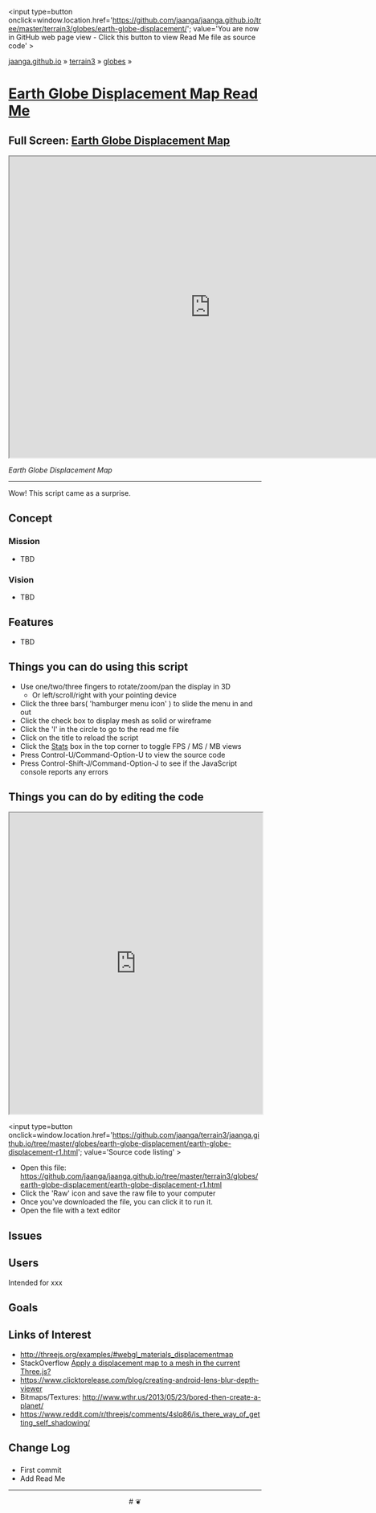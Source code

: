 <span style=display:none; >[You are now in GitHub source code view - click this link to view Read Me file as a web page]
( https://jaanga.github.io/terrain3/globes/earth-globe-displacement/index.html#readme.md "View file as a web page." ) </span>
<input type=button onclick=window.location.href='https://github.com/jaanga/jaanga.github.io/tree/master/terrain3/globes/earth-globe-displacement/'; value='You are now in GitHub web page view - Click this button to view Read Me file as source code' >

[jaanga.github.io]( https://jaanga.github.io ) &raquo; [terrain3]( https://jaanga.github.io/terrain3/ ) &raquo;
[globes]( https://jaanga.github.io/terrain3/globes/ ) &raquo;

[Earth Globe Displacement Map Read Me]( https://jaanga.github.io/terrain3/globes/earth-globe-displacement/index.html#readme.md )
===

## Full Screen: [ Earth Globe Displacement Map ]( https://jaanga.github.io/terrain3/globes/earth-globe-displacement/index.html )


<img src="" style=display:none; width=800 >

<iframe src=https://jaanga.github.io/terrain3/globes/earth-globe-displacement/index.html width=800px height=600px ></iframe>

_Earth Globe Displacement Map_

***

Wow! This script came as a surprise.

## Concept

### Mission

* TBD

### Vision

* TBD


## Features

* TBD


## Things you can do using this script

* Use one/two/three fingers to rotate/zoom/pan the display in 3D
	* Or left/scroll/right with your pointing device 
* Click the three bars( 'hamburger menu icon' ) to slide the menu in and out
* Click the check box to display mesh as solid or wireframe
* Click the 'I' in the circle to go to the read me file
* Click on the title to reload the script
* Click the [Stats]( https://github.com/mrdoob/stats.js/ ) box in the top corner to toggle FPS / MS / MB views
* Press Control-U/Command-Option-U to view the source code
* Press Control-Shift-J/Command-Option-J to see if the JavaScript console reports any errors



## Things you can do by editing the code

<iframe src='https://jaanga.github.io/cookbook-html/examples/libraries/ace-editor/ace-view-r1.html#
	https://jaanga.github.io/terrain3/globes/earth-globe-displacement/earth-globe-displacement-r1.html' width=100% height=600 ></iframe>

<input type=button onclick=window.location.href='https://github.com/jaanga/terrain3/jaanga.github.io/tree/master/globes/earth-globe-displacement/earth-globe-displacement-r1.html';
value='Source code listing' >


* Open this file: https://github.com/jaanga/jaanga.github.io/tree/master/terrain3/globes/earth-globe-displacement/earth-globe-displacement-r1.html
* Click the 'Raw' icon and save the raw file to your computer
* Once you've downloaded the file, you can click it to run it.
* Open the file with a text editor


## Issues


## Users

Intended for xxx


## Goals


## Links of Interest

* http://threejs.org/examples/#webgl_materials_displacementmap
* StackOverflow [Apply a displacement map to a mesh in the current Three.js?]( http://stackoverflow.com/questions/33720607/apply-a-displacement-map-to-a-mesh-in-the-current-three-js )
* https://www.clicktorelease.com/blog/creating-android-lens-blur-depth-viewer 
* Bitmaps/Textures: http://www.wthr.us/2013/05/23/bored-then-create-a-planet/
* https://www.reddit.com/r/threejs/comments/4slq86/is_there_way_of_getting_self_shadowing/


## Change Log

### 

* First commit
* Add Read Me


***

<center title='jaanga.github.io ~ your 3D sunny place' >
# <a href=javascript:window.scrollTo(0,0); style=text-decoration:none; > ❦ </a>
</center>

